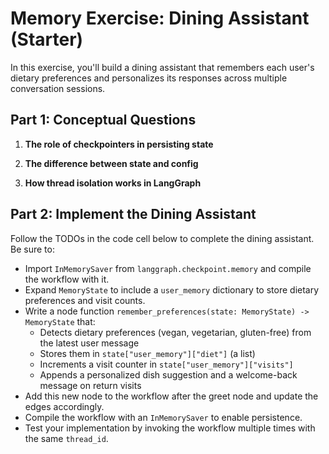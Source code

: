 # Memory Exercise: Dining Assistant (Starter)

In this exercise, you'll build a dining assistant that remembers each user's dietary preferences and personalizes its responses across multiple conversation sessions.

## Part 1: Conceptual Questions

1. **The role of checkpointers in persisting state**

2. **The difference between state and config**

3. **How thread isolation works in LangGraph**

## Part 2: Implement the Dining Assistant

Follow the TODOs in the code cell below to complete the dining assistant. Be sure to:

- Import `InMemorySaver` from `langgraph.checkpoint.memory` and compile the workflow with it.
- Expand `MemoryState` to include a `user_memory` dictionary to store dietary preferences and visit counts.
- Write a node function `remember_preferences(state: MemoryState) -> MemoryState` that:
  - Detects dietary preferences (vegan, vegetarian, gluten-free) from the latest user message
  - Stores them in `state["user_memory"]["diet"]` (a list)
  - Increments a visit counter in `state["user_memory"]["visits"]`
  - Appends a personalized dish suggestion and a welcome-back message on return visits
- Add this new node to the workflow after the greet node and update the edges accordingly.
- Compile the workflow with an `InMemorySaver` to enable persistence.
- Test your implementation by invoking the workflow multiple times with the same `thread_id`.